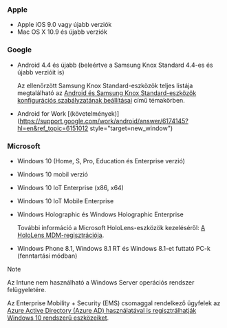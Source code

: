 

### <a name="apple"></a>Apple
- Apple iOS 9.0 vagy újabb verziók
- Mac OS X 10.9 és újabb verziók

### <a name="google"></a>Google
- Android 4.4 és újabb (beleértve a Samsung Knox Standard 4.4-es és újabb verzióit is)

  Az ellenőrzött Samsung Knox Standard-eszközök teljes listája megtalálható az [Android és Samsung Knox Standard-eszközök konfigurációs szabályzatának beállításai](/intune-classic/android-policy-settings-in-microsoft-intune.md#supported-samsung-knox-standard-devices) című témakörben.


- Android for Work [(követelmények)](https://support.google.com/work/android/answer/6174145?hl=en&ref_topic=6151012 style="target=new_window")

### <a name="microsoft"></a>Microsoft

- Windows 10 (Home, S, Pro, Education és Enterprise verzió)
- Windows 10 mobil verzió
- Windows 10 IoT Enterprise (x86, x64)
- Windows 10 IoT Mobile Enterprise
- Windows Holographic és Windows Holographic Enterprise

  További információ a Microsoft HoloLens-eszközök kezeléséről: [A HoloLens MDM-regisztrációja](https://docs.microsoft.com/hololens/hololens-enroll-mdm).

- Windows Phone 8.1, Windows 8.1 RT és Windows 8.1-et futtató PC-k (fenntartási módban)

> [!NOTE]
> Az Intune nem használható a Windows Server operációs rendszer felügyeletére.

Az Enterprise Mobility + Security (EMS) csomaggal rendelkező ügyfelek az [Azure Active Directory (Azure AD) használatával is regisztrálhatják Windows 10 rendszerű eszközeiket](/intune-classic/deploy-use/set-up-windows-device-management-with-microsoft-intune#azure-active-directory-enrollment).


